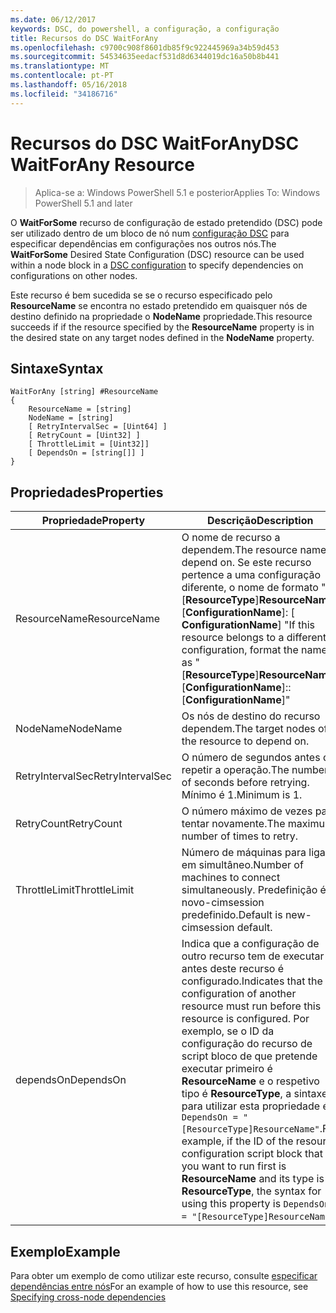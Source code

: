 ```yaml
---
ms.date: 06/12/2017
keywords: DSC, do powershell, a configuração, a configuração
title: Recursos do DSC WaitForAny
ms.openlocfilehash: c9700c908f8601db85f9c922445969a34b59d453
ms.sourcegitcommit: 54534635eedacf531d8d6344019dc16a50b8b441
ms.translationtype: MT
ms.contentlocale: pt-PT
ms.lasthandoff: 05/16/2018
ms.locfileid: "34186716"
---
```

# <a name="dsc-waitforany-resource"></a><span data-ttu-id="c22cd-103">Recursos do DSC WaitForAny</span><span class="sxs-lookup"><span data-stu-id="c22cd-103">DSC WaitForAny Resource</span></span>

> <span data-ttu-id="c22cd-104">Aplica-se a: Windows PowerShell 5.1 e posterior</span><span class="sxs-lookup"><span data-stu-id="c22cd-104">Applies To: Windows PowerShell 5.1 and later</span></span>

<span data-ttu-id="c22cd-105">O **WaitForSome** recurso de configuração de estado pretendido (DSC) pode ser utilizado dentro de um bloco de nó num [configuração DSC](configurations.md) para especificar dependências em configurações nos outros nós.</span><span class="sxs-lookup"><span data-stu-id="c22cd-105">The **WaitForSome** Desired State Configuration (DSC) resource can be used within a node block in a [DSC configuration](configurations.md) to specify dependencies on configurations on other nodes.</span></span>

<span data-ttu-id="c22cd-106">Este recurso é bem sucedida se se o recurso especificado pelo **ResourceName** se encontra no estado pretendido em quaisquer nós de destino definido na propriedade o **NodeName** propriedade.</span><span class="sxs-lookup"><span data-stu-id="c22cd-106">This resource succeeds if if the resource specified by the **ResourceName** property is in the desired state on any target nodes defined in the **NodeName** property.</span></span>


## <a name="syntax"></a><span data-ttu-id="c22cd-107">Sintaxe</span><span class="sxs-lookup"><span data-stu-id="c22cd-107">Syntax</span></span>

```
WaitForAny [string] #ResourceName
{
    ResourceName = [string]
    NodeName = [string]
    [ RetryIntervalSec = [Uint64] ]
    [ RetryCount = [Uint32] ]
    [ ThrottleLimit = [Uint32]]
    [ DependsOn = [string[]] ]
}
```

## <a name="properties"></a><span data-ttu-id="c22cd-108">Propriedades</span><span class="sxs-lookup"><span data-stu-id="c22cd-108">Properties</span></span>

|  <span data-ttu-id="c22cd-109">Propriedade</span><span class="sxs-lookup"><span data-stu-id="c22cd-109">Property</span></span>  |  <span data-ttu-id="c22cd-110">Descrição</span><span class="sxs-lookup"><span data-stu-id="c22cd-110">Description</span></span>   |
|---|---|
| <span data-ttu-id="c22cd-111">ResourceName</span><span class="sxs-lookup"><span data-stu-id="c22cd-111">ResourceName</span></span>| <span data-ttu-id="c22cd-112">O nome de recurso a dependem.</span><span class="sxs-lookup"><span data-stu-id="c22cd-112">The resource name to depend on.</span></span> <span data-ttu-id="c22cd-113">Se este recurso pertence a uma configuração diferente, o nome de formato "[__ResourceType__]__ResourceName__:: [__ConfigurationName__]: [ __ConfigurationName__] "</span><span class="sxs-lookup"><span data-stu-id="c22cd-113">If this resource belongs to a different configuration, format the name as "[__ResourceType__]__ResourceName__::[__ConfigurationName__]::[__ConfigurationName__]"</span></span>|
| <span data-ttu-id="c22cd-114">NodeName</span><span class="sxs-lookup"><span data-stu-id="c22cd-114">NodeName</span></span>| <span data-ttu-id="c22cd-115">Os nós de destino do recurso dependem.</span><span class="sxs-lookup"><span data-stu-id="c22cd-115">The target nodes of the resource to depend on.</span></span>|
| <span data-ttu-id="c22cd-116">RetryIntervalSec</span><span class="sxs-lookup"><span data-stu-id="c22cd-116">RetryIntervalSec</span></span>| <span data-ttu-id="c22cd-117">O número de segundos antes de repetir a operação.</span><span class="sxs-lookup"><span data-stu-id="c22cd-117">The number of seconds before retrying.</span></span> <span data-ttu-id="c22cd-118">Mínimo é 1.</span><span class="sxs-lookup"><span data-stu-id="c22cd-118">Minimum is 1.</span></span>|
| <span data-ttu-id="c22cd-119">RetryCount</span><span class="sxs-lookup"><span data-stu-id="c22cd-119">RetryCount</span></span>| <span data-ttu-id="c22cd-120">O número máximo de vezes para tentar novamente.</span><span class="sxs-lookup"><span data-stu-id="c22cd-120">The maximum number of times to retry.</span></span>|
| <span data-ttu-id="c22cd-121">ThrottleLimit</span><span class="sxs-lookup"><span data-stu-id="c22cd-121">ThrottleLimit</span></span>| <span data-ttu-id="c22cd-122">Número de máquinas para ligar em simultâneo.</span><span class="sxs-lookup"><span data-stu-id="c22cd-122">Number of machines to connect simultaneously.</span></span> <span data-ttu-id="c22cd-123">Predefinição é novo-cimsession predefinido.</span><span class="sxs-lookup"><span data-stu-id="c22cd-123">Default is new-cimsession default.</span></span>|
| <span data-ttu-id="c22cd-124">dependsOn</span><span class="sxs-lookup"><span data-stu-id="c22cd-124">DependsOn</span></span> | <span data-ttu-id="c22cd-125">Indica que a configuração de outro recurso tem de executar antes deste recurso é configurado.</span><span class="sxs-lookup"><span data-stu-id="c22cd-125">Indicates that the configuration of another resource must run before this resource is configured.</span></span> <span data-ttu-id="c22cd-126">Por exemplo, se o ID da configuração do recurso de script bloco de que pretende executar primeiro é __ResourceName__ e o respetivo tipo é __ResourceType__, a sintaxe para utilizar esta propriedade é `DependsOn = "[ResourceType]ResourceName"`.</span><span class="sxs-lookup"><span data-stu-id="c22cd-126">For example, if the ID of the resource configuration script block that you want to run first is __ResourceName__ and its type is __ResourceType__, the syntax for using this property is `DependsOn = "[ResourceType]ResourceName"`.</span></span>|


## <a name="example"></a><span data-ttu-id="c22cd-127">Exemplo</span><span class="sxs-lookup"><span data-stu-id="c22cd-127">Example</span></span>

<span data-ttu-id="c22cd-128">Para obter um exemplo de como utilizar este recurso, consulte [especificar dependências entre nós](crossNodeDependencies.md)</span><span class="sxs-lookup"><span data-stu-id="c22cd-128">For an example of how to use this resource, see [Specifying cross-node dependencies](crossNodeDependencies.md)</span></span>